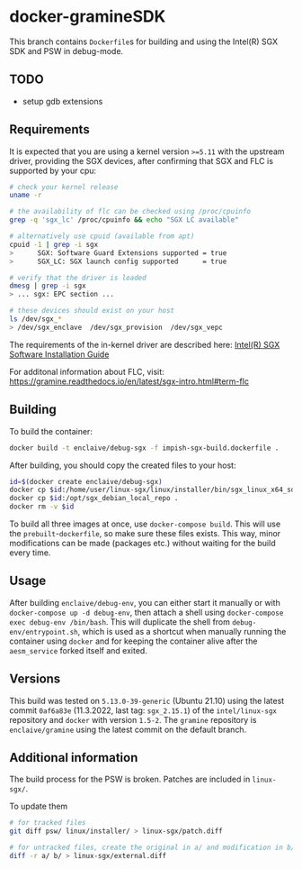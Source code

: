 # docker-gramineSDK

This branch contains `Dockerfile`s for building and using the Intel(R) SGX SDK and PSW in debug-mode.

## TODO

- setup gdb extensions

## Requirements

It is expected that you are using a kernel version `>=5.11` with the upstream driver, providing the SGX devices, after confirming that SGX and FLC is supported by your cpu:

```bash
# check your kernel release
uname -r

# the availability of flc can be checked using /proc/cpuinfo
grep -q 'sgx_lc' /proc/cpuinfo && echo "SGX LC available"

# alternatively use cpuid (available from apt)
cpuid -1 | grep -i sgx
>      SGX: Software Guard Extensions supported = true
>      SGX_LC: SGX launch config supported      = true

# verify that the driver is loaded
dmesg | grep -i sgx
> ... sgx: EPC section ...

# these devices should exist on your host
ls /dev/sgx_*
> /dev/sgx_enclave  /dev/sgx_provision  /dev/sgx_vepc
```

The requirements of the in-kernel driver are described here: [Intel(R) SGX Software Installation Guide](https://download.01.org/intel-sgx/sgx-linux/2.15.1/docs/Intel_SGX_SW_Installation_Guide_for_Linux.pdf#page=5)

For additonal information about FLC, visit: https://gramine.readthedocs.io/en/latest/sgx-intro.html#term-flc

## Building

To build the container:

```bash
docker build -t enclaive/debug-sgx -f impish-sgx-build.dockerfile .
```

After building, you should copy the created files to your host:

```bash
id=$(docker create enclaive/debug-sgx)
docker cp $id:/home/user/linux-sgx/linux/installer/bin/sgx_linux_x64_sdk_2.15.101.1.bin .
docker cp $id:/opt/sgx_debian_local_repo .
docker rm -v $id
```

To build all three images at once, use `docker-compose build`. This will use the `prebuilt`-`dockerfile`, so make sure these files exists. This way, minor modifications can be made (packages etc.) without waiting for the build every time.

## Usage

After building `enclaive/debug-env`, you can either start it manually or with `docker-compose up -d debug-env`, then attach a shell using `docker-compose exec debug-env /bin/bash`. This will duplicate the shell from `debug-env/entrypoint.sh`, which is used as a shortcut when manually running the container using `docker` and for keeping the container alive after the `aesm_service` forked itself and exited.

## Versions

This build was tested on `5.13.0-39-generic` (Ubuntu 21.10) using the latest commit `0af6a83e` (11.3.2022, last tag: `sgx_2.15.1`) of the `intel/linux-sgx` repository and `docker` with version `1.5-2`. The `gramine` repository is `enclaive/gramine` using the latest commit on the default branch.

## Additional information

The build process for the PSW is broken. Patches are included in `linux-sgx/`.

To update them

```bash
# for tracked files
git diff psw/ linux/installer/ > linux-sgx/patch.diff

# for untracked files, create the original in a/ and modification in b/
diff -r a/ b/ > linux-sgx/external.diff
```
